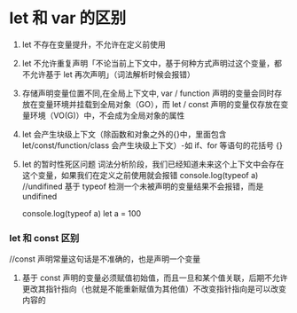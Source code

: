 # let 和 var 的区别

1. let 不存在变量提升，不允许在定义前使用

2. let 不允许重复声明「不论当前上下文中，基于何种方式声明过这个变量，都不允许基于 let 再次声明」（词法解析时候会报错）

3. 存储声明变量位置不同,在全局上下文中,
var / function 声明的变量会同时存放在变量环境并挂载到全局对象（GO），而 let / const 声明的变量仅存放在变量环境（VO(G)）中，不会成为全局对象的属性

4. let 会产生块级上下文（除函数和对象之外的{}中，里面包含 let/const/function/class 会产生块级上下文）-如 if、for 等语句的花括号 {}

5. let 的暂时性死区问题
   词法分析阶段，我们已经知道未来这个上下文中会存在这个变量，如果我们在定义之前使用就会报错
   console.log(typeof a) //undifined 基于 typeof 检测一个未被声明的变量结果不会报错，而是 undifined

   console.log(typeof a)
   let a = 100

### let 和 const 区别

//const 声明常量这句话是不准确的，也是声明一个变量

1. 基于 const 声明的变量必须赋值初始值，而且一旦和某个值关联，后期不允许更改其指针指向（也就是不能重新赋值为其他值）不改变指针指向是可以改变内容的
